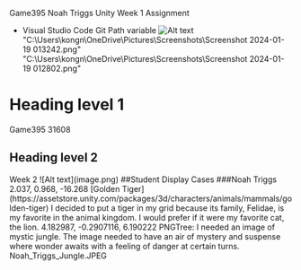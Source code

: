 Game395
Noah Triggs
Unity Week 1 Assignment
- Visual Studio Code
Git Path variable
![Alt text](image.png)
"C:\Users\kongn\OneDrive\Pictures\Screenshots\Screenshot 2024-01-19 013242.png"
"C:\Users\kongn\OneDrive\Pictures\Screenshots\Screenshot 2024-01-19 012802.png"
<h1>Heading level 1</h1>Game395 31608
<h2>Heading level 2</h2>Week 2
![Alt text](image.png)
 ##Student Display Cases
###Noah Triggs
2.037, 0.968, -16.268
[Golden Tiger](https://assetstore.unity.com/packages/3d/characters/animals/mammals/golden-tiger)
I decided to put a tiger in my grid because its family, Felidae, is my favorite in the animal kingdom. I would prefer if it were my favorite cat, the lion.
4.182987, -0.2907116, 6.190222
PNGTree: I needed an image of mystic jungle. The image needed to have an air of mystery and suspense where wonder awaits with a feeling of danger at certain turns.
Noah_Triggs_Jungle.JPEG